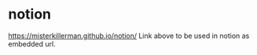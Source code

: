 # notion
https://misterkillerman.github.io/notion/
Link above to be used in notion as embedded url.
